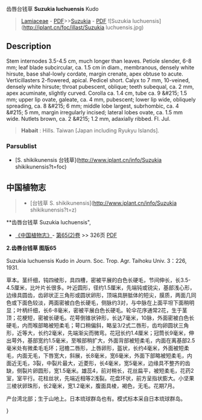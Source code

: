 齿唇台钱草 **Suzukia luchuensis** Kudo

> [Lamiaceae](http://www.iplant.cn/info/Lamiaceae?t=foc) - [PDF](http://www.iplant.cn/foc/pdf/Lamiaceae.pdf)>>[Suzukia](http://www.iplant.cn/info/Suzukia?t=foc) - [PDF](http://www.iplant.cn/foc/pdf/Suzukia.pdf)
![Suzukia luchuensis](http://iplant.cn/foc/illast/Suzukia luchuensis.jpg)

## Description

Stem internodes 3.5-4.5 cm, much longer than leaves. Petiole slender, 6-8 mm; leaf blade subcircular, ca. 1.5 cm in diam., membranous, densely white hirsute, base shal-lowly cordate, margin crenate, apex obtuse to acute. Verticillasters 2-flowered, apical. Pedicel short. Calyx to 7 mm, 10-veined, densely white hirsute; throat pubescent, oblique; teeth subequal, ca. 2 mm, apex acuminate, slightly curved. Corolla ca. 1.4 cm, tube ca. 9 &amp;#215; 1.5 mm; upper lip ovate, galeate, ca. 4 mm, pubescent; lower lip wide, obliquely spreading, ca. 8 &amp;#215; 6 mm; middle lobe largest, subrhombic, ca. 4 &amp;#215; 5 mm, margin irregularly incised; lateral lobes ovate, ca. 1.5 mm wide. Nutlets brown, ca. 2 &amp;#215; 1.2 mm, adaxially ribbed. Fl. Jul.

> **Habait** : 
> Hills. Taiwan [Japan including Ryukyu Islands].

### Parsublist

* [S.  shikikunensis  台钱草](http://www.iplant.cn/info/Suzukia shikikunensis?t=foc)

## 中国植物志

> * [台钱草  S.  shikikunensis](http://www.iplant.cn/info/Suzukia shikikunensis?t=z)

**齿唇台钱草 Suzukia luchuensis",

* [《中国植物志》](http://www.iplant.cn/frps)- [第65(2)卷](http://www.iplant.cn/frps/vol/65(2)) >> 326页 [PDF](http://www.iplant.cn/frps/pdf/65(2)/326.PDF)

**2.齿唇台钱草 图版65**

Suzukia luchuensis Kudo in Journ. Soc. Trop. Agr. Taihoku Univ. 3：226, 1931.

草本。茎纤细，钝四棱形，具四槽，密被平展的白色长硬毛，节间伸长，长3.5-4.5厘米，比叶片长很多。叶近圆形，径约1.5厘米，先端钝或锐尖，基部浅心形，边缘具圆齿，齿卵状正三角形或圆状卵形，顶端具胼胝体的短尖，膜质，两面几同色或下面色较淡，两面密被白色长硬毛，侧脉约3对，与中脉在上面平坦下面稍明显；叶柄纤细，长6-8毫米，密被平展白色长硬毛。轮伞花序通常2花，生于茎顶；花梗短，密被长硬毛。花萼倒锥状钟形，长达7毫米，10脉，外面密被白色长硬毛，内而喉部略被短柔毛；萼口稍偏斜，略呈3/2式二唇形，齿均卵圆状三角形，近等大，长约2毫米，先端渐尖而微弯。花冠长约1.4厘米；冠筒长9毫米，伸出萼外，基部宽约1.5毫米，至喉部稍扩大，外面背部被短柔毛，内面在离基部2.5毫米处有微柔毛毛环；冠檐二唇形，上唇卵形，盔状，长约4毫米，外面被短柔毛，内面无毛，下唇宽大，斜展，长8毫米，宽6毫米，外面下部略被短柔毛，内面近无毛，3裂，中裂片最大，近菱形，长4毫米，宽5毫米，边缘具不整齐的齿缺，侧裂片卵圆形，宽1.5毫米。雄蕊4，前对稍长，花丝扁平，被短柔毛，花药2室，室平行。花柱丝状，先端近相等2浅裂。花盘环状，前方呈指状膨大。小坚果三棱状卵珠形，长2毫米，宽1.2毫米，腹面具棱，褐色，无毛。花期7月。

产台湾北部；生于山地上。日本琉球群岛也有。模式标本采自日本琉球群岛。

}
